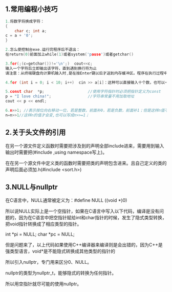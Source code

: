 ## 1.常用编程小技巧

```c++
1.将数字将换成字符：
{
	char c; int a;
c = a + '0';
}

2.怎么使控制台exe.运行完程序后不退出：
在return(0)前面加上while(1)或者system('pause')或者getchar()

3.for(;(c=getchar())!='\n';)  cout<<c;
输入一个字符后立即输出该字符，直到遇到换行符为止
请注意：从终端键盘向计算机输入时,是在按Enter键以后才送到内存缓冲区。程序在执行过程中，会去内存缓冲区读取需要的数据。

4.for (int i = 0; i < 10; i++)  cin >> a[i]：这种可以直接输入十个数，也可以一个一个输入

5.const char  *p;					//使用字符指针时必须把指针定义为const
p = "I love china!";			    //字符串常量不用加取地址
cout << p << endl;

6.n>>1; //表示按位向右移动一位，若是整数，前面补0，若是负数，前面补1；但是这样n值不变
n=n>>1//这样n的值才会变,也可以写成n>>=1；
```

## 2.关于头文件的引用

在另一个源文件定义函数时需要把涉及到的声明全部include进来，需要用到输入输出时需要把(#include <iostream>,using namespace写上)。

在在另一个源文件中定义类的函数时需要把类的声明包含进来。且自己定义的类的声明后面必须加.h(#include <sort.h>)

## 3.NULL与nullptr

在C语言中，NULL通常被定义为：#define NULL ((void *)0)

所以说NULL实际上是一个空指针，如果在C语言中写入以下代码，编译是没有问题的，因为在C语言中把空指针赋给int和char指针的时候，发生了隐式类型转换，把void指针转换成了相应类型的指针。

int  *pi = NULL;
char *pc = NULL;

但是问题来了，以上代码如果使用C++编译器来编译则是会出错的，因为C++是强类型语言，void*是不能隐式转换成其他类型的指针的

所以引入nullptr，专门用来区分0、NULL。

nullptr的类型为nullptr_t，能够隐式的转换为任何指针。

所以用空指针就尽可能的使用nullptr。